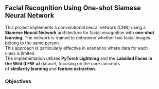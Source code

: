 ## Facial Recognition Using One-shot Siamese Neural Network

This project implements a convolutional neural network (CNN) using a **Siamese Neural Network** architecture for facial recognition with   **one-shot learning**.
The network is trained to determine whether two facial images belong to the same person.  
This approach is particularly effective in scenarios where data for each class is limited.  
The implementation utilizes **PyTorch Lightning** and the **Labelled Faces in the Wild (LFW-a)** dataset, focusing on the core concepts   
of **similarity learning** and **feature extraction**.

### Objectives
